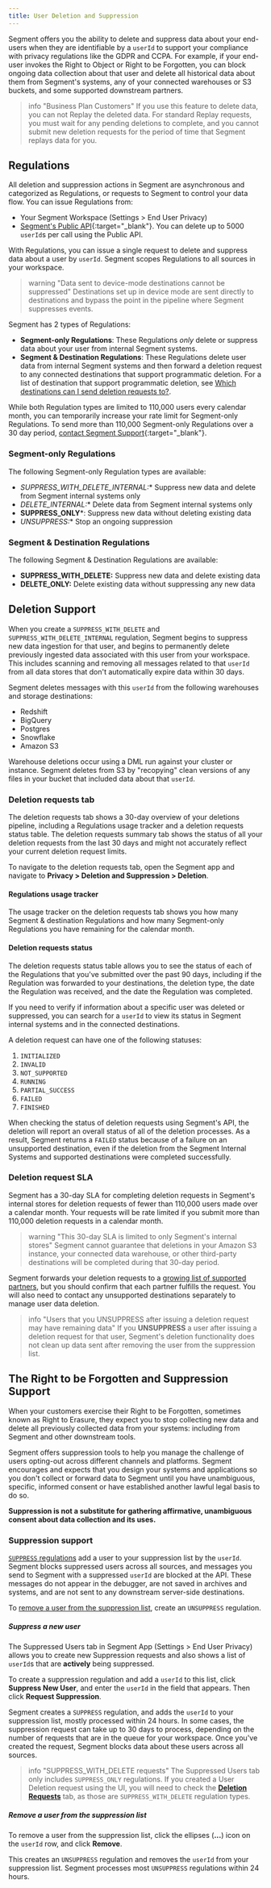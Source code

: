```yaml
---
title: User Deletion and Suppression
---
```


Segment offers you the ability to delete and suppress data about your end-users when they are identifiable by a `userId` to support your compliance with privacy regulations like the GDPR and CCPA. For example, if your end-user invokes the Right to Object or Right to be Forgotten, you can block ongoing data collection about that user and delete all historical data about them from Segment's systems, any of your connected warehouses or S3 buckets, and some supported downstream partners.

> info "Business Plan Customers"
> If you use this feature to delete data, you can not Replay the deleted data. For standard Replay requests, you must wait for any pending deletions to complete, and you cannot submit new deletion requests for the period of time that Segment replays data for you.

## Regulations

All deletion and suppression actions in Segment are asynchronous and categorized as Regulations, or requests to Segment to control your data flow. You can issue Regulations from:

- Your Segment Workspace (Settings > End User Privacy)  
- [Segment's Public API](https://docs.segmentapis.com/tag/Deletion-and-Suppression){:target="_blank"}. You can delete up to 5000 `userId`s per call using the Public API. 

With Regulations, you can issue a single request to delete and suppress data about a user by `userId`. Segment scopes Regulations to all sources in your workspace. 

> warning "Data sent to device-mode destinations cannot be suppressed"
> Destinations set up in device mode are sent directly to destinations and bypass the point in the pipeline where Segment suppresses events.

Segment has 2 types of Regulations:
- **Segment-only Regulations**: These Regulations *only* delete or suppress data about your user from internal Segment systems.
- **Segment & Destination Regulations**: These Regulations delete user data from internal Segment systems and then forward a deletion request to any connected destinations that support programmatic deletion. For a list of destination that support programmatic deletion, see [Which destinations can I send deletion requests to?](/docs/privacy/faq/#which-destinations-can-i-send-deletion-requests-to). 

While both Regulation types are limited to 110,000 users every calendar month, you can temporarily increase your rate limit for Segment-only Regulations. To send more than 110,000 Segment-only Regulations over a 30 day period, [contact Segment Support](https://segment.com/help/contact/){:target="_blank"}.

### Segment-only Regulations
The following Segment-only Regulation types are available:

- **SUPPRESS_WITH_DELETE_INTERNAL*:** Suppress new data and delete from Segment internal systems only  
- **DELETE_INTERNAL*:** Delete data from Segment internal systems only  
- **SUPPRESS_ONLY***: Suppress new data without deleting existing data  
- **UNSUPPRESS*:** Stop an ongoing suppression  

### Segment & Destination Regulations

The following Segment & Destination Regulations are available:

- **SUPPRESS_WITH_DELETE:** Suppress new data and delete existing data  
- **DELETE_ONLY:** Delete existing data without suppressing any new data


## Deletion Support

When you create a `SUPPRESS_WITH_DELETE` and `SUPPRESS_WITH_DELETE_INTERNAL` regulation, Segment begins to suppress new data ingestion for that user, and begins to permanently delete previously ingested data associated with this user from your workspace. This includes scanning and removing all messages related to that `userId` from all data stores that don't automatically expire data within 30 days.

Segment deletes messages with this `userId` from the following warehouses and storage destinations:  
- Redshift
- BigQuery
- Postgres
- Snowflake
- Amazon S3 

Warehouse deletions occur using a DML run against your cluster or instance. Segment deletes from S3 by "recopying" clean versions of any files in your bucket that included data about that `userId`.

<!--- not supported yet > warning "Connected warehouses deletions"
> Segment will attempt to delete messages with the target `userId` from your connected warehouses for 7 days. If, after 7 days, Segment cannot delete all identified messages from your connected data warehouse, Segment displays a status of `unsuccessful`. If Segment is unable to delete all identified messages, you will be responsible for removing any --->

### Deletion requests tab

The deletion requests tab shows a 30-day overview of your deletions pipeline, including a Regulations usage tracker and a deletion requests status table. The deletion requests summary tab shows the status of all your deletion requests from the last 30 days and might not accurately reflect your current deletion request limits.

To navigate to the deletion requests tab, open the Segment app and navigate to **Privacy > Deletion and Suppression > Deletion**.

#### Regulations usage tracker

The usage tracker on the deletion requests tab shows you how many Segment & destination Regulations and how many Segment-only Regulations you have remaining for the calendar month. 

#### Deletion requests status 

The deletion requests status table allows you to see the status of each of the Regulations that you've submitted over the past 90 days, including if the Regulation was forwarded to your destinations, the deletion type, the date the Regulation was received, and the date the Regulation was completed. 

If you need to verify if information about a specific user was deleted or suppressed, you can search for a `userId` to view its status in Segment internal systems and in the connected destinations.

A deletion request can have one of the following statuses:

1. `INITIALIZED`  
2. `INVALID`  
3. `NOT_SUPPORTED`  
4. `RUNNING`  
5. `PARTIAL_SUCCESS`  
6. `FAILED`  
7. `FINISHED`

When checking the status of deletion requests using Segment's API, the deletion will report an overall status of all of the deletion processes. As a result, Segment returns a `FAILED` status because of a failure on an unsupported destination, even if the deletion from the Segment Internal Systems and supported destinations were completed successfully.

### Deletion request SLA

Segment has a 30-day SLA for completing deletion requests in Segment's internal stores for deletion requests of fewer than 110,000 users made over a calendar month. Your requests will be rate limited if you submit more than 110,000 deletion requests in a calendar month. 

> warning "This 30-day SLA is limited to only Segment's internal stores"
> Segment cannot guarantee that deletions in your Amazon S3 instance, your connected data warehouse, or other third-party destinations will be completed during that 30-day period.

Segment forwards your deletion requests to a [growing list of supported partners](/docs/privacy/faq/#which-destinations-can-i-send-deletion-requests-to), but you should confirm that each partner fulfills the request. You will also need to contact any unsupported destinations separately to manage user data deletion.

> info "Users that you UNSUPPRESS after issuing a deletion request may have remaining data"
> If you **UNSUPPRESS** a user after issuing a deletion request for that user, Segment's deletion functionality does not clean up data sent after removing the user from the suppression list.

## The Right to be Forgotten and Suppression Support

When your customers exercise their Right to be Forgotten, sometimes known as Right to Erasure, they expect you to stop collecting new data and delete all previously collected data from your systems: including from Segment and other downstream tools. 

Segment offers suppression tools to help you manage the challenge of users opting-out across different channels and platforms. Segment encourages and expects that you design your systems and applications so you don't collect or forward data to Segment until you have unambiguous, specific, informed consent or have established another lawful legal basis to do so.

**Suppression is not a substitute for gathering affirmative, unambiguous consent about data collection and its uses.**

### Suppression support

[`SUPPRESS` regulations](#suppress-a-new-user) add a user to your suppression list by the `userId`. Segment blocks suppressed users across all sources, and messages you send to Segment with a suppressed `userId` are blocked at the API. These messages do not appear in the debugger, are not saved in archives and systems, and are not sent to any downstream server-side destinations. 

To [remove a user from the suppression list](#remove-a-user-from-the-suppression-list), create an `UNSUPPRESS` regulation.

##### Suppress a new user

The Suppressed Users tab in Segment App (Settings > End User Privacy) allows you to create new Suppression requests and also shows a list of `userId`s that are **actively** being suppressed.

To create a suppression regulation and add a `userId` to this list, click **Suppress New User**, and enter the `userId` in the field that appears. Then click **Request Suppression**.

Segment creates a `SUPPRESS` regulation, and adds the `userId` to your suppression list, mostly processed within 24 hours. In some cases, the suppression request can take up to 30 days to process, depending on the number of requests that are in the queue for your workspace. Once you've created the request, Segment blocks data about these users across all sources.

> info "SUPPRESS_WITH_DELETE requests"
> The Suppressed Users tab only includes `SUPPRESS_ONLY` regulations. If you created a User Deletion request using the UI, you will need to check the [**Deletion Requests**](#deletion-requests-tab) tab, as those are `SUPPRESS_WITH_DELETE` regulation types.

##### Remove a user from the suppression list

To remove a user from the suppression list, click the ellipses (**...**) icon on the `userId` row, and click **Remove**.

This creates an `UNSUPPRESS` regulation and removes the `userId` from your suppression list. Segment processes most `UNSUPPRESS` regulations within 24 hours.